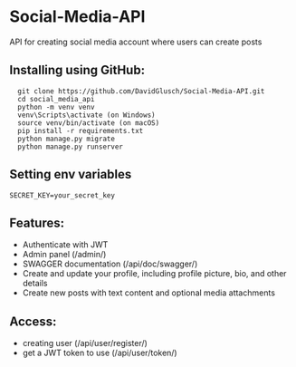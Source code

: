 # Social-Media-API

API for creating social media account where users can create posts

## Installing using GitHub:

```shell
  git clone https://github.com/DavidGlusch/Social-Media-API.git
  cd social_media_api
  python -m venv venv
  venv\Scripts\activate (on Windows)
  source venv/bin/activate (on macOS)
  pip install -r requirements.txt
  python manage.py migrate
  python manage.py runserver
```

## Setting env variables
```shell
SECRET_KEY=your_secret_key
```

## Features:

- Authenticate with JWT
- Admin panel (/admin/)
- SWAGGER documentation (/api/doc/swagger/) 
- Create and update your profile, including profile picture, bio, and other details
- Create new posts with text content and optional media attachments

## Access:
- creating user (/api/user/register/) 
- get a JWT token to use (/api/user/token/)